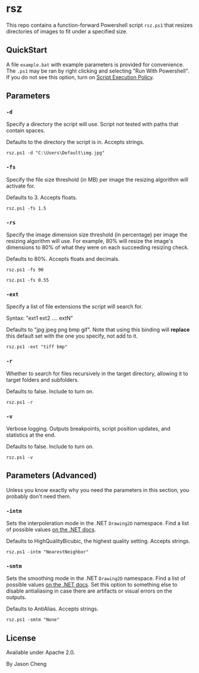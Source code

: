 # rsz

This repo contains a function-forward Powershell script `rsz.ps1` that resizes directories of images to fit under a specified size.

## QuickStart

A file `example.bat` with example parameters is provided for convenience. The `.ps1` may be ran by right clicking and selecting "Run With Powershell". If you do not see this option, turn on [Script Execution Policy](https://learn.microsoft.com/en-us/powershell/module/microsoft.powershell.security/set-executionpolicy?view=powershell-7.5).

## Parameters

### `-d`

Specify a directory the script will use. Script not tested with paths that contain spaces.

Defaults to the directory the script is in. Accepts strings.

```
rsz.ps1 -d "C:\Users\Default\img.jpg"
```

### `-fs`

Specify the file size threshold (in MB) per image the resizing algorithm will activate for. 

Defaults to 3. Accepts floats.

```
rsz.ps1 -fs 1.5
```

### `-rs`

Specify the image dimension size threshold (in percentage) per image the resizing algorithm will use. For example, 80% will resize the image's dimensions to 80% of what they were on each succeeding resizing check.

Defaults to 80%. Accepts floats and decimals.

```
rsz.ps1 -fs 90
```

```
rsz.ps1 -fs 0.55
```

### `-ext`

Specify a list of file extensions the script will search for. 

Syntax: "ext1 ext2 .... extN"

Defaults to "jpg jpeg png bmp gif". Note that using this binding will **replace** this default set with the one you specify, not add to it.

```
rsz.ps1 -ext "tiff bmp"
```

### `-r`

Whether to search for files recursively in the target directory, allowing it to target folders and subfolders.

Defaults to false. Include to turn on.

```
rsz.ps1 -r
```

### `-v`

Verbose logging. Outputs breakpoints, script position updates, and statistics at the end.

Defaults to false. Include to turn on.

```
rsz.ps1 -v
```

## Parameters (Advanced)

Unless you know exactly why you need the parameters in this section, you probably don't need them.

### `-intm`

Sets the interpoleration mode in the .NET `Drawing2D` namespace. Find a list of possible values [on the .NET docs](https://learn.microsoft.com/en-us/dotnet/api/system.drawing.drawing2d.interpolationmode?view=windowsdesktop-9.0).

Defaults to HighQualityBicubic, the highest quality setting. Accepts strings.

```
rsz.ps1 -intm "NearestNeighbor"
```

### `-smtm`

Sets the smoothing mode in the .NET `Drawing2D` namespace. Find a list of possible values [on the .NET docs](https://learn.microsoft.com/en-us/dotnet/api/system.drawing.drawing2d.smoothingmode?view=windowsdesktop-9.0). Set this option to something else to disable antialiasing in case there are artifacts or visual errors on the outputs.

Defaults to AntiAlias. Accepts strings.

```
rsz.ps1 -smtm "None"
```

## License

Available under Apache 2.0.

By Jason Cheng